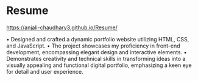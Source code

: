 # Resume

https://anjali-chaudhary3.github.io/Resume/

• Designed and crafted a dynamic portfolio website utilizing HTML, CSS, and JavaScript.
• The project showcases my proficiency in front-end development, encompassing elegant design and interactive
elements.
• Demonstrates creativity and technical skills in transforming ideas into a visually appealing and functional digital
portfolio, emphasizing a keen eye for detail and user experience.
